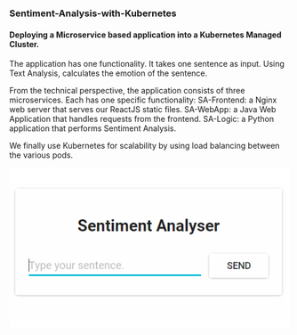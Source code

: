 ### Sentiment-Analysis-with-Kubernetes
#### Deploying a Microservice based application into a Kubernetes Managed Cluster.


The application has one functionality. It takes one sentence as input. 
Using Text Analysis, calculates the emotion of the sentence.

From the technical perspective, the application consists of three microservices. Each has one specific functionality:
SA-Frontend: a Nginx web server that serves our ReactJS static files.
SA-WebApp: a Java Web Application that handles requests from the frontend.
SA-Logic: a Python application that performs Sentiment Analysis.

We finally use Kubernetes for scalability by using load balancing between the various pods.

![Image1](img/1.png)
